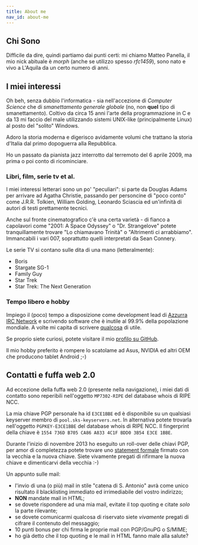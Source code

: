```yaml
---
title: About me
nav_id: about-me
---
```


Chi Sono
--------

Difficile da dire, quindi partiamo dai punti certi: mi chiamo Matteo Panella,
il mio nick abituale è _morph_ (anche se utilizzo spesso _rfc1459_), sono nato
e vivo a L'Aquila da un certo numero di anni.


I miei interessi
----------------

Oh beh, senza dubbio l'informatica - sia nell'accezione di _Computer Science_
che di _smanettamento generale globale_ (no, non **quel** tipo di
smanettamento). Coltivo da circa 15 anni l'arte della programmazione in C e da
13 mi faccio del male utilizzando sistemi UNIX-like (principalmente Linux) al
posto del "solito" Windows.

Adoro la storia moderna e digerisco avidamente volumi che trattano la storia
d'Italia dal primo dopoguerra alla Repubblica.

Ho un passato da pianista jazz interrotto dal terremoto del 6 aprile 2009, ma
prima o poi conto di ricominciare.

### Libri, film, serie tv et al.

I miei interessi letterari sono un po' "peculiari": si parte da Douglas Adams
per arrivare ad Agatha Christie, passando per personcine di "poco conto" come
J.R.R. Tolkien, William Golding, Leonardo Sciascia ed un'infinità di autori di
testi prettamente tecnici.

Anche sul fronte cinematografico c'è una certa varietà - di fianco a capolavori
come "2001: A Space Odyssey" o "Dr. Strangelove" potete tranquillamente trovare
"Lo chiamavano Trinità" o "Altrimenti ci arrabbiamo". Immancabili i vari 007,
soprattutto quelli interpretati da Sean Connery.

Le serie TV si contano sulle dita di una mano (letteralmente):

  * Boris
  * Stargate SG-1
  * Family Guy
  * Star Trek
  * Star Trek: The Next Generation

### Tempo libero e hobby

Impiego il (poco) tempo a disposizione come development lead di [Azzurra IRC Network][azzurra]
e scrivendo software che è inutile al 99.9% della popolazione mondiale. A volte
mi capita di scrivere [qualcosa][moca] di utile.

Se proprio siete curiosi, potete visitare il mio [profilo su GitHub][github].

Il mio hobby preferito è rompere lo scatolame ad Asus, NVIDIA ed altri OEM
che producono tablet Android ;-)


Contatti e fuffa web 2.0
------------------------

Ad eccezione della fuffa web 2.0 (presente nella navigazione), i miei dati di
contatto sono reperibili nell'oggetto `MP7302-RIPE` del database whois di
RIPE NCC.

La mia chiave PGP personale ha id `E3CE1BBE` ed è disponibile su un qualsiasi
keyserver membro di `pool.sks-keyservers.net`. In alternativa potete trovarla
nell'oggetto `PGPKEY-E3CE1BBE` del database whois di RIPE NCC. Il fingerprint
della chiave è `1554 736D B705 CA86 A833 4C1F BDD0 3B54 E3CE 1BBE`.

Durante l'inizio di novembre 2013 ho eseguito un roll-over delle chiavi PGP,
per amor di completezza potete trovare uno [statement formale][rollover]
firmato con la vecchia e la nuova chiave. Siete vivamente pregati di rifirmare
la nuova chiave e dimenticarvi della vecchia :-)

Un appunto sulle mail:

  * l'invio di una (o più) mail in stile "catena di S. Antonio" avrà come unico
    risultato il blacklisting immediato ed irrimediabile del vostro indirizzo;
  * **NON** mandate mail in HTML;
  * se dovete rispondere ad una mia mail, evitate il top quoting e citate *solo*
    la parte rilevante;
  * se dovete comunicarmi qualcosa di riservato siete *vivamente* pregati di
    cifrare il contenuto del messaggio;
  * 10 punti bonus per chi firma le proprie mail con PGP/GnuPG o S/MIME;
  * ho già detto che il top quoting e le mail in HTML fanno male alla salute?

[azzurra]: http://www.azzurra.org/
[moca]: https://github.com/rfc1459/moca/
[github]: https://github.com/rfc1459/
[rollover]: /stuff/key-E3CE1BBE.txt
